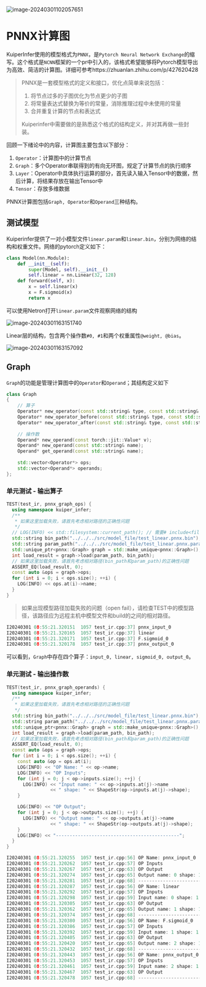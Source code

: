 ![image-20240301102057651](D:\College\projects\KuiperInfer_notes\24_03_01计算图的定义.assets\image-20240301102057651.png)



# PNNX计算图

KuiperInfer使用的模型格式为`PNNX`，是`Pytorch Neural Network Exchange`的缩写。这个格式是`NCNN`框架的一个pr中引入的，该格式希望能够将Pytorch模型导出为高效、简洁的计算图。详细可参考https://zhuanlan.zhihu.com/p/427620428

> PNNX是一套模型格式的定义和接口，优化点简单来说包括：
>
> 1. 将节点过多的子图优化为节点更少的子图
> 2. 将常量表达式替换为等价的常量，消除推理过程中未使用的常量
> 3. 合并重复计算的节点和表达式
>
> Kuiperinfer中需要做的是熟悉这个格式的结构定义，并对其再做一些封装。

回顾一下绪论中的内容，计算图主要包含以下部分：

1. `Operator`：计算图中的计算节点
2. `Graph`：多个Operator串联得到的有向无环图，规定了计算节点的执行顺序
3. `Layer`：Operator中具体执行运算的部分，首先读入输入Tensor中的数据，然后计算，将结果存放在输出Tensor中
4. `Tensor`：存放多维数据

PNNX计算图包括`Graph, Operator`和`Operand`三种结构。



## 测试模型

Kuiperinfer提供了一对小模型文件`linear.param`和`linear.bin`，分别为网络的结构和权重文件。网络的pytorch定义如下：

```py
class Model(nn.Module):
    def __init__(self):
        super(Model, self).__init__()
        self.linear = nn.Linear(32, 128)
    def forward(self, x):
        x = self.linear(x)
        x = F.sigmoid(x)
        return x
```

可以使用Netron打开`linear.param`文件观察网络的结构

![image-20240301163151740](D:\College\projects\KuiperInfer_notes\24_03_01计算图的定义.assets\image-20240301163151740.png)

Linear层的结构，包含两个操作数`#0, #1`和两个权重属性`@weight, @bias`。

![image-20240301163157092](D:\College\projects\KuiperInfer_notes\24_03_01计算图的定义.assets\image-20240301163157092.png)



## Graph

`Graph`的功能是管理计算图中的`Operator`和`Operand`；其结构定义如下

```cpp
class Graph
{
    // 算子
    Operator* new_operator(const std::string& type, const std::string& name);
    Operator* new_operator_before(const std::string& type, const std::string& name, const Operator* cur);
    Operator* new_operator_after(const std::string& type, const std::string& name, const Operator* cur);
    
    // 操作数
    Operand* new_operand(const torch::jit::Value* v);
    Operand* new_operand(const std::string& name);
    Operand* get_operand(const std::string& name);
    
    std::vector<Operator*> ops;
    std::vector<Operand*> operands;
};
```



### 单元测试 - 输出算子

```cpp
TEST(test_ir, pnnx_graph_ops) {
  using namespace kuiper_infer;
  /**
   * 如果这里加载失败，请首先考虑相对路径的正确性问题
   */
  // LOG(INFO) << std::filesystem::current_path(); // 需要# include<filesystem>, 加这一行检查路径
  std::string bin_path("../../../src/model_file/test_linear.pnnx.bin"); // 这里要填远程主机上的模型相对路径
  std::string param_path("../../../src/model_file/test_linear.pnnx.param");
  std::unique_ptr<pnnx::Graph> graph = std::make_unique<pnnx::Graph>();
  int load_result = graph->load(param_path, bin_path);
  // 如果这里加载失败，请首先考虑相对路径(bin_path和param_path)的正确性问题
  ASSERT_EQ(load_result, 0);
  const auto &ops = graph->ops;
  for (int i = 0; i < ops.size(); ++i) {
    LOG(INFO) << ops.at(i)->name;
  }
}
```

> 如果出现模型路径加载失败的问题（open fail），请检查TEST中的模型路径，该路径应为远程主机中模型文件和build的之间的相对路径。

```cpp
I20240301 08:55:21.320151  1057 test_ir.cpp:37] pnnx_input_0
I20240301 08:55:21.320165  1057 test_ir.cpp:37] linear
I20240301 08:55:21.320171  1057 test_ir.cpp:37] F.sigmoid_0
I20240301 08:55:21.320178  1057 test_ir.cpp:37] pnnx_output_0
```

可以看到，`Graph`中存在四个算子：`input_0, linear, sigmoid_0, output_0`。

### 单元测试 - 输出操作数

```cpp
TEST(test_ir, pnnx_graph_operands) {
  using namespace kuiper_infer;
  /**
   * 如果这里加载失败，请首先考虑相对路径的正确性问题
   */
  std::string bin_path("../../../src/model_file/test_linear.pnnx.bin");
  std::string param_path("../../../src/model_file/test_linear.pnnx.param");
  std::unique_ptr<pnnx::Graph> graph = std::make_unique<pnnx::Graph>();
  int load_result = graph->load(param_path, bin_path);
  // 如果这里加载失败，请首先考虑相对路径(bin_path和param_path)的正确性问题
  ASSERT_EQ(load_result, 0);
  const auto &ops = graph->ops;
  for (int i = 0; i < ops.size(); ++i) {
    const auto &op = ops.at(i);
    LOG(INFO) << "OP Name: " << op->name;
    LOG(INFO) << "OP Inputs";
    for (int j = 0; j < op->inputs.size(); ++j) {
      LOG(INFO) << "Input name: " << op->inputs.at(j)->name
                << " shape: " << ShapeStr(op->inputs.at(j)->shape);
    }

    LOG(INFO) << "OP Output";
    for (int j = 0; j < op->outputs.size(); ++j) {
      LOG(INFO) << "Output name: " << op->outputs.at(j)->name
                << " shape: " << ShapeStr(op->outputs.at(j)->shape);
    }
    LOG(INFO) << "---------------------------------------------";
  }
}
```

```cpp
I20240301 08:55:21.320255  1057 test_ir.cpp:56] OP Name: pnnx_input_0
I20240301 08:55:21.320262  1057 test_ir.cpp:57] OP Inputs
I20240301 08:55:21.320267  1057 test_ir.cpp:63] OP Output
I20240301 08:55:21.320274  1057 test_ir.cpp:65] Output name: 0 shape: 1 x 32
I20240301 08:55:21.320281  1057 test_ir.cpp:68] ---------------------------------------------
I20240301 08:55:21.320287  1057 test_ir.cpp:56] OP Name: linear
I20240301 08:55:21.320292  1057 test_ir.cpp:57] OP Inputs
I20240301 08:55:21.320298  1057 test_ir.cpp:59] Input name: 0 shape: 1 x 32
I20240301 08:55:21.320305  1057 test_ir.cpp:63] OP Output
I20240301 08:55:21.320362  1057 test_ir.cpp:65] Output name: 1 shape: 1 x 128
I20240301 08:55:21.320374  1057 test_ir.cpp:68] ---------------------------------------------
I20240301 08:55:21.320380  1057 test_ir.cpp:56] OP Name: F.sigmoid_0
I20240301 08:55:21.320386  1057 test_ir.cpp:57] OP Inputs
I20240301 08:55:21.320392  1057 test_ir.cpp:59] Input name: 1 shape: 1 x 128
I20240301 08:55:21.320405  1057 test_ir.cpp:63] OP Output
I20240301 08:55:21.320420  1057 test_ir.cpp:65] Output name: 2 shape: 1 x 128
I20240301 08:55:21.320432  1057 test_ir.cpp:68] ---------------------------------------------
I20240301 08:55:21.320443  1057 test_ir.cpp:56] OP Name: pnnx_output_0
I20240301 08:55:21.320453  1057 test_ir.cpp:57] OP Inputs
I20240301 08:55:21.320461  1057 test_ir.cpp:59] Input name: 2 shape: 1 x 128
I20240301 08:55:21.320467  1057 test_ir.cpp:63] OP Output
I20240301 08:55:21.320478  1057 test_ir.cpp:68] ---------------------------------------------
```

